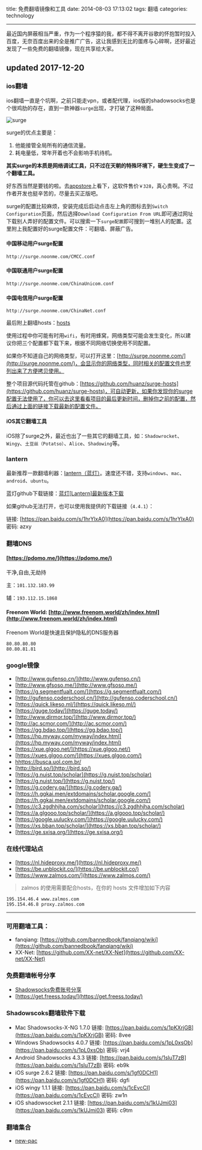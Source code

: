 title: 免费翻墙镜像和工具
date: 2014-08-03 17:13:02
tags: 翻墙
categories: technology

---

最近国内屏蔽相当严重，作为一个程序猿的我，都不得不离开谷歌的怀抱暂时投入百度，无奈百度出来的全是推广广告，这让我感到无比的蛋疼与心碎啊，还好最近发现了一些免费的翻墙镜像，现在共享给大家。


<!-- more -->

## updated 2017-12-20

### ios翻墙

ios翻墙一直是个坑啊，之前只能走vpn，或者配代理，ios版的shadowsocks也是个很鸡肋的存在，直到一款神器`surge`出现，才打破了这种局面。

![surge](https://chuantu.biz/t6/181/1513749950x-1404758256.png)

surge的优点主要是：

1. 他能接管全局所有的通信流量。
2. 耗电量低，常年开着也不会影响手机待机。

**其实surge的本质是网络调试工具，只不过在天朝的特殊环境下，硬生生变成了一个翻墙工具。**

好东西当然是要钱的啦。去[appstore](https://itunes.apple.com/us/app/surge-web-developer-tool-proxy/id1040100637?mt=8)上看下，这软件售价`￥328`，真心贵啊。不过作者开发也挺辛苦的，尽量去买正版吧。

surge的配置比较麻烦，安装完成后启动点击左上角的图标去到`Switch Configuration`页面，然后选择`Download Configuration From URL`即可通过网址下载别人弄好的配置文件。可以搜索一下`surge配置`即可搜到一堆别人的配置。这里附上我配置好的surge配置文件：可翻墙、屏蔽广告。

#### 中国移动用户surge配置

	http://surge.noonme.com/CMCC.conf

#### 中国联通用户surge配置

	http://surge.noonme.com/ChinaUnicom.conf

#### 中国电信用户surge配置

	http://surge.noonme.com/ChinaNet.conf

最后附上翻墙hosts：[hosts](https://raw.githubusercontent.com/huanz/surge-hosts/master/hosts)

使用过程中你可能有时用`wifi`，有时用蜂窝，网络类型可能会发生变化，所以建议你把三个配置都下载下来，根据不同网络切换使用不同配置。

如果你不知道自己的网络类型，可以打开这里：[http://surge.noonme.com/](http://surge.noonme.com/)，会显示你的网络类型，同时相关的配置文件也罗列出来了方便拷贝使用。

整个项目源代码托管在github：[https://github.com/huanz/surge-hosts](https://github.com/huanz/surge-hosts)，可自动更新，如果你发现你的surge配置无法使用了，你可以去这里看看项目的最后更新时间，删掉你之前的配置，然后通过上面的链接下载最新的配置文件。

#### iOS其它翻墙工具

iOS除了surge之外，最近也出了一些其它的翻墙工具，如：`Shadowrocket`、`Wingy`、`土豆丝（Potatso）`、`Alice`、`Shadowing`等。

### lantern

最新推荐一款翻墙利器：[lantern（蓝灯）](https://getlantern.org/)。速度还不错，支持`windows`、`mac`、`android`、`ubuntu`。

蓝灯github下载链接：[蓝灯[Lantern]最新版本下载](https://github.com/getlantern/lantern/releases/tag/latest)

如果github无法打开，也可以使用我提供的下载链接（`4.4.1`）：

链接: [https://pan.baidu.com/s/1hrYlxA0](https://pan.baidu.com/s/1hrYlxA0) 密码: azxy


### 翻墙DNS

#### [https://pdomo.me/](https://pdomo.me/)

干净,自由,无劫持

主：`101.132.183.99`

辅：`193.112.15.1868`


#### Freenom World: [http://www.freenom.world/zh/index.html](http://www.freenom.world/zh/index.html)

Freenom World是快速且保护隐私的DNS服务器

```
80.80.80.80
80.80.81.81
```

### google镜像

- [http://www.gufenso.cn/](http://www.gufenso.cn/)
- [http://www.gfsoso.me/](http://www.gfsoso.me/)
- [https://g.segmentfualt.com/](https://g.segmentfualt.com/)
- [http://gufenso.coderschool.cn/](http://gufenso.coderschool.cn/)
- [https://quick.likeso.ml/](https://quick.likeso.ml/)
- [https://guge.today/](https://guge.today/)
- [http://www.dirmor.top/](http://www.dirmor.top/)
- [http://ac.scmor.com/](http://ac.scmor.com/)
- [https://gg.bdao.top/](https://gg.bdao.top/)
- [https://hp.myway.com/myway/index.html](https://hp.myway.com/myway/index.html)
- [https://xue.glgoo.net/](https://xue.glgoo.net/)
- [https://xues.glgoo.com/](https://xues.glgoo.com/)
- [hhttps://busca.uol.com.br/](https://busca.uol.com.br/)
- [http://bird.so/](http://bird.so/)
- [https://g.nuist.top/scholar](https://g.nuist.top/scholar)
- [https://g.nuist.top/](https://g.nuist.top/)
- [https://g.codery.ga/](https://g.codery.ga/)
- [https://h.ggkai.men/extdomains/scholar.google.com/](https://h.ggkai.men/extdomains/scholar.google.com/)
- [https://c3.zgdhhjha.com/scholar](https://c3.zgdhhjha.com/scholar)
- [https://a.glgooo.top/scholar/](https://a.glgooo.top/scholar/)
- [https://google.uulucky.com/](https://google.uulucky.com/)
- [https://xs.bban.top/scholar/](https://xs.bban.top/scholar/)
- [https://ge.sxisa.org/](https://ge.sxisa.org/)

### 在线代理站点

- [https://nl.hideproxy.me/](https://nl.hideproxy.me/)
- [https://be.unblockit.co/](https://be.unblockit.co/)
- [https://www.zalmos.com/](https://www.zalmos.com/)

> zalmos 的使用需要配合hosts，在你的 hosts 文件增加如下内容

```
195.154.46.4 www.zalmos.com
195.154.46.8 proxy.zalmos.com
```

---

### 可用翻墙工具：

- fanqiang: [https://github.com/bannedbook/fanqiang/wiki](https://github.com/bannedbook/fanqiang/wiki)
- XX-Net: [https://github.com/XX-net/XX-Net](https://github.com/XX-net/XX-Net)

### 免费翻墙帐号分享

- [Shadowsocks免费账号分享](https://doub.bid/sszhfx/)
- [https://get.freess.today/](https://get.freess.today/)

### Shadowscoks翻墙软件下载

- Mac Shadowsocks-X-NG 1.7.0 链接: [https://pan.baidu.com/s/1pKXrjGB](https://pan.baidu.com/s/1pKXrjGB) 密码: 8vee
- Windows Shadowsocks 4.0.7 链接: [https://pan.baidu.com/s/1pL0xsOb](https://pan.baidu.com/s/1pL0xsOb) 密码: vrj4
- Android Shadowsocks 4.3.3 链接: [https://pan.baidu.com/s/1sluT7zB](https://pan.baidu.com/s/1sluT7zB) 密码: eb9k
- iOS surge 2.6.2 链接: [https://pan.baidu.com/s/1gf0DCH1](https://pan.baidu.com/s/1gf0DCH1) 密码: dgfi
- iOS wingy 1.1.1 链接: [https://pan.baidu.com/s/1cEvcCI](https://pan.baidu.com/s/1cEvcCI) 密码: zw1n
- iOS shadowsocket 2.1.1 链接: [https://pan.baidu.com/s/1kUJmi03](https://pan.baidu.com/s/1kUJmi03) 密码: c9tm

### 翻墙集合

- [new-pac](https://github.com/Alvin9999/new-pac/wiki)
